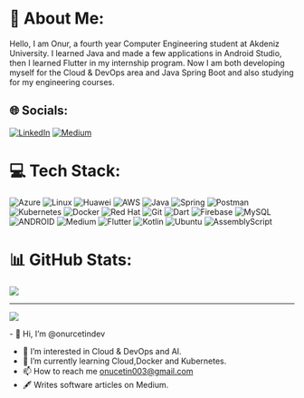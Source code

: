# 💫 About Me:
Hello, I am Onur, a fourth year Computer Engineering student at Akdeniz University. I learned Java and made a few applications in Android Studio, then I learned Flutter in my internship program. Now I am both developing myself for the Cloud & DevOps area and Java Spring Boot and also studying for my engineering courses.

## 🌐 Socials:
[![LinkedIn](https://img.shields.io/badge/LinkedIn-%230077B5.svg?logo=linkedin&logoColor=white)](https://www.linkedin.com/in/onur-%C3%A7etin-614695249/)
[![Medium](https://img.shields.io/badge/Medium-12100E?style=for-the-badge&logo=medium&logoColor=white)](https://medium.com/@onucetin003) 


# 💻 Tech Stack:
 ![Azure](https://img.shields.io/badge/azure-%230072C6.svg?style=for-the-badge&logo=microsoftazure&logoColor=white) ![Linux](https://img.shields.io/badge/Linux-FCC624?style=for-the-badge&logo=linux&logoColor=black) ![Huawei](https://img.shields.io/badge/Huawei-%23FF0000.svg?style=for-the-badge&logo=huawei&logoColor=white) ![AWS](https://img.shields.io/badge/AWS-%23FF9900.svg?style=for-the-badge&logo=amazon-aws&logoColor=white) ![Java](https://img.shields.io/badge/java-%23ED8B00.svg?style=for-the-badge&logo=java&logoColor=white) ![Spring](https://img.shields.io/badge/spring-%236DB33F.svg?style=for-the-badge&logo=spring&logoColor=white) ![Postman](https://img.shields.io/badge/Postman-FF6C37?style=for-the-badge&logo=postman&logoColor=white) ![Kubernetes](https://img.shields.io/badge/kubernetes-%23326ce5.svg?style=for-the-badge&logo=kubernetes&logoColor=white) ![Docker](https://img.shields.io/badge/docker-%230db7ed.svg?style=for-the-badge&logo=docker&logoColor=white) ![Red Hat](https://img.shields.io/badge/Red%20Hat-EE0000?style=for-the-badge&logo=redhat&logoColor=white) ![Git](https://img.shields.io/badge/git-%23F05033.svg?style=for-the-badge&logo=git&logoColor=white) ![Dart](https://img.shields.io/badge/dart-%230175C2.svg?style=for-the-badge&logo=dart&logoColor=white) ![Firebase](https://img.shields.io/badge/Firebase-039BE5?style=for-the-badge&logo=Firebase&logoColor=white) ![MySQL](https://img.shields.io/badge/mysql-%2300f.svg?style=for-the-badge&logo=mysql&logoColor=white) ![ANDROID](https://img.shields.io/badge/android-%2320232a.svg?style=for-the-badge&logo=android&logoColor=%a4c639) ![Medium](https://img.shields.io/badge/Medium-12100E?style=for-the-badge&logo=medium&logoColor=white) ![Flutter](https://img.shields.io/badge/Flutter-%2302569B.svg?style=for-the-badge&logo=Flutter&logoColor=white) ![Kotlin](https://img.shields.io/badge/kotlin-%237F52FF.svg?style=for-the-badge&logo=kotlin&logoColor=white) ![Ubuntu](https://img.shields.io/badge/Ubuntu-E95420?style=for-the-badge&logo=ubuntu&logoColor=white) ![AssemblyScript](https://img.shields.io/badge/assembly%20script-%23000000.svg?style=for-the-badge&logo=assemblyscript&logoColor=white)
# 📊 GitHub Stats:
![](https://github-readme-streak-stats.herokuapp.com/?user=onurcetindev&theme=dark&hide_border=false)<br/>

---
[![](https://visitcount.itsvg.in/api?id=onurcetindev&icon=0&color=0)](https://visitcount.itsvg.in) 

<!-- Proudly created with GPRM ( https://gprm.itsvg.in ) -->- 👋 Hi, I’m @onurcetindev
- 👀 I’m interested in Cloud & DevOps and AI.
- 🌱 I’m currently learning Cloud,Docker and Kubernetes.
- 📫 How to reach me onucetin003@gmail.com
- 🖋️ Writes software articles on Medium.

<!---
onurcetindev/onurcetindev is a ✨ special ✨ repository because its `README.md` (this file) appears on your GitHub profile.
You can click the Preview link to take a look at your changes.
--->
